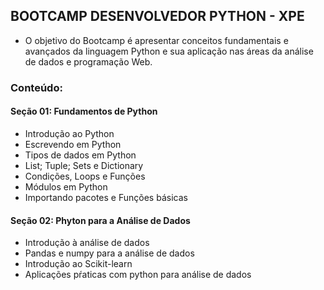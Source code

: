 ## BOOTCAMP DESENVOLVEDOR PYTHON - XPE

* O objetivo do Bootcamp é apresentar conceitos fundamentais e avançados da linguagem Python e sua aplicação nas áreas da análise de dados e programação Web.

### Conteúdo:

#### Seção 01: Fundamentos de Python

* Introdução ao Python
* Escrevendo em Python
* Tipos de dados em Python
* List; Tuple; Sets e Dictionary
* Condições, Loops e Funções
* Módulos em Python
* Importando pacotes e Funções básicas

#### Seção 02: Phyton para a Análise de Dados

* Introdução à análise de dados
* Pandas e numpy para a análise de dados
* Introdução ao Scikit-learn
* Aplicações pŕaticas com python para análise de dados

